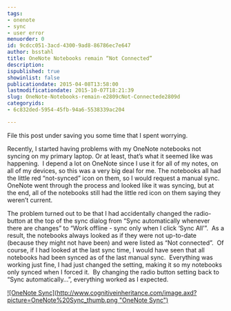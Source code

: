 ```yaml
---
tags:
- onenote
- sync
- user error
menuorder: 0
id: 9cdcc051-3acd-4300-9ad8-86786ec7e647
author: bsstahl
title: OneNote Notebooks remain “Not Connected”
description: 
ispublished: true
showinlist: false
publicationdate: 2015-04-08T13:58:00
lastmodificationdate: 2015-10-07T18:21:39
slug: OneNote-Notebooks-remain-e2809cNot-Connectede2809d
categoryids:
- 6c832ded-5954-45fb-94a6-5538339ac204

---
```


File this post under saving you some time that I spent worrying.

Recently, I started having problems with my OneNote notebooks not syncing on my primary laptop. Or at least, that’s what it seemed like was happening.  I depend a lot on OneNote since I use it for all of my notes, on all of my devices, so this was a very big deal for me. The notebooks all had the little red “not-synced” icon on them, so I would request a manual sync.  OneNote went through the process and looked like it was syncing, but at the end, all of the notebooks still had the little red icon on them saying they weren’t current.

The problem turned out to be that I had accidentally changed the radio-button at the top of the sync dialog from “Sync automatically whenever there are changes” to “Work offline - sync only when I click ‘Sync All’”.  As a result, the notebooks always looked as if they were not up-to-date (because they might not have been) and were listed as “Not connected”.  Of course, if I had looked at the last sync time, I would have seen that all notebooks had been synced as of the last manual sync.  Everything was working just fine, I had just changed the setting, making it so my notebooks only synced when I forced it.  By changing the radio button setting back to “Sync automatically…”, everything worked as I expected.

[!\[OneNote Sync\](http://www.cognitiveinheritance.com/image.axd?picture=OneNote%20Sync_thumb.png "OneNote Sync")](http://www.cognitiveinheritance.com/image.axd?picture=OneNote%20Sync.png)


